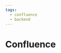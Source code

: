 ```yaml
---
tags:
  - confluence
  - backend
---
```


# Confluence

<include repo_url="https://github.com/foliant-docs/foliantcontrib.confluence.git" path="README.md" sethead="2" nohead="true" from_heading="Confluence backend for Foliant"></include>
